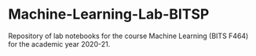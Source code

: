 # Machine-Learning-Lab-BITSP
Repository of lab notebooks for the course Machine Learning (BITS F464) for the academic year 2020-21.
